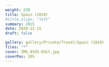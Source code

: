 ```yaml
---
weight: 230
title: Spain (2010)
#title_align: "left"
summary: 2015
date: 2020-12-15
draft: false

gallery: gallery/Private/Travel/Spain (2010)
files: "*"
cover: IMG_0335-Edit.jpg
coverPos: 10%
---
```

